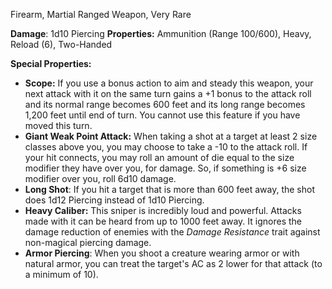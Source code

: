 Firearm, Martial Ranged Weapon, Very Rare

**Damage**: 1d10 Piercing
**Properties:** Ammunition (Range 100/600), Heavy, Reload (6), Two-Handed

**Special Properties:**
- **Scope:** If you use a bonus action to aim and steady this weapon, your next attack with it on the same turn gains a +1 bonus to the attack roll and its normal range becomes 600 feet and its long range becomes 1,200 feet until end of turn. You cannot use this feature if you have moved this turn. 
- **Giant Weak Point Attack:** When taking a shot at a target at least 2 size classes above you, you may choose to take a -10 to the attack roll. If your hit connects, you may roll an amount of die equal to the size modifier they have over you, for damage. So, if something is +6 size modifier over you, roll 6d10 damage.
- **Long Shot**: If you hit a target that is more than 600 feet away, the shot does 1d12 Piercing instead of 1d10 Piercing.
- **Heavy Caliber:** This sniper is incredibly loud and powerful. Attacks made with it can be heard from up to 1000 feet away. It ignores the damage reduction of enemies with the _Damage Resistance_ trait against non-magical piercing damage.
- **Armor Piercing**: When you shoot a creature wearing armor or with natural armor, you can treat the target's AC as 2 lower for that attack (to a minimum of 10).